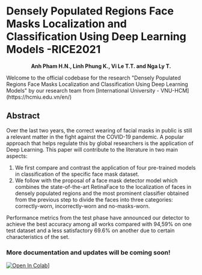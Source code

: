 # Densely Populated Regions Face Masks Localization and Classification Using Deep Learning Models -RICE2021
<p align="center">
  <b>Anh Pham H.N., Linh Phung K., Vi Le T.T. and Nga Ly T.</b></span>
</p>
Welcome to the official codebase for the research "Densely Populated Regions Face Masks Localization and Classification Using Deep Learning Models" by our research team from [International University - VNU-HCM](https://hcmiu.edu.vn/en/)


## Abstract
Over the last two years, the correct wearing of facial masks in public is still a relevant matter in the fight against the COVID-19 pandemic.
A popular approach that helps regulate this by global researchers is the application of Deep Learning.
This paper will contribute to the literature in two main aspects:
1. We first compare and contrast the application of four pre-trained models in classification of the specific face mask dataset.
2. We follow with the proposal of a face mask detector model which combines the state-of-the-art RetinaFace to the localization of faces in densely populated regions and the most prominent classifier obtained from the previous step to divide the faces into three categories: correctly-worn, incorrectly-worn and no-masks-worn.

Performance metrics from the test phase have announced our detector to achieve the best accuracy among all works compared with 94,59% on one test dataset and a less satisfactory 69.6% on another due to certain characteristics of the set.

### More documentation and updates will be coming soon!
[![Open In Colab](https://colab.research.google.com/assets/colab-badge.svg)](https://colab.research.google.com/gist/indigoYoshimaru/11a0f157ee6813c174b5e2b0eb4a36e0/mask_detector.ipynb)]
